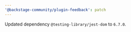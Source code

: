 ```yaml
---
'@backstage-community/plugin-feedback': patch
---
```


Updated dependency `@testing-library/jest-dom` to `6.7.0`.
